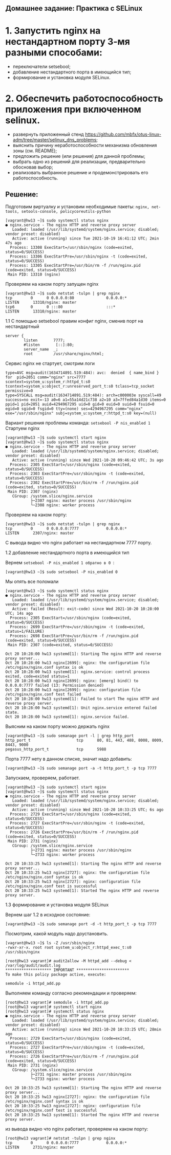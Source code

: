 ## Домашнее задание: Практика с SELinux
# 1. Запустить nginx на нестандартном порту 3-мя разными способами:
- переключатели setsebool;
- добавление нестандартного порта в имеющийся тип;
- формирование и установка модуля SELinux. 

# 2. Обеспечить работоспособность приложения при включенном selinux.
- развернуть приложенный стенд https://github.com/mbfx/otus-linux-adm/tree/master/selinux_dns_problems;
- выяснить причину неработоспособности механизма обновления зоны (см. README);
- предложить решение (или решения) для данной проблемы;
- выбрать одно из решений для реализации, предварительно обосновав выбор;
- реализовать выбранное решение и продемонстрировать его работоспособность. 

## Решение:
Подготовим виртуалку и установим необходимые пакеты: ```nginx, net-tools, setools-console, policycoreutils-python```

```
[vagrant@hw13 ~]$ sudo systemctl status nginx
● nginx.service - The nginx HTTP and reverse proxy server
   Loaded: loaded (/usr/lib/systemd/system/nginx.service; disabled; vendor preset: disabled)
   Active: active (running) since Tue 2021-10-19 16:41:12 UTC; 2min 47s ago
  Process: 13308 ExecStart=/usr/sbin/nginx (code=exited, status=0/SUCCESS)
  Process: 13306 ExecStartPre=/usr/sbin/nginx -t (code=exited, status=0/SUCCESS)
  Process: 13305 ExecStartPre=/usr/bin/rm -f /run/nginx.pid (code=exited, status=0/SUCCESS)
 Main PID: 13310 (nginx)
```
Проверяем на каком порту запущен nginx
```
[vagrant@hw13 ~]$ sudo netstat -tulpn | grep nginx
tcp        0      0 0.0.0.0:80              0.0.0.0:*               LISTEN      13310/nginx: master
tcp6       0      0 :::80                   :::*                    LISTEN      13310/nginx: master
```
1.1 С помощью setsebool
правим конфиг nginx, сменив порт на нестандартный
```
server {
        listen       7777;
        #listen       [::]:80;
        server_name  _;
        root         /usr/share/nginx/html;
```

Сервис nginx не стартует, смотрим логи
```
type=AVC msg=audit(1634714891.519:484): avc:  denied  { name_bind } for  pid=2051 comm="nginx" src=7777 scontext=system_u:system_r:httpd_t:s0 tcontext=system_u:object_r:unreserved_port_t:s0 tclass=tcp_socket permissive=0
type=SYSCALL msg=audit(1634714891.519:484): arch=c000003e syscall=49 success=no exit=-13 a0=6 a1=55a14d21c738 a2=10 a3=7ffed84a1d30 items=0 ppid=1 pid=2051 auid=4294967295 uid=0 gid=0 euid=0 suid=0 fsuid=0 egid=0 sgid=0 fsgid=0 tty=(none) ses=4294967295 comm="nginx" exe="/usr/sbin/nginx" subj=system_u:system_r:httpd_t:s0 key=(null)
```
Вариант решения проблемы команда:
```setsebool -P nis_enabled 1```
Стартуем nginx
```
[vagrant@hw13 ~]$ sudo systemctl start nginx
[vagrant@hw13 ~]$ sudo systemctl status nginx
● nginx.service - The nginx HTTP and reverse proxy server
   Loaded: loaded (/usr/lib/systemd/system/nginx.service; disabled; vendor preset: disabled)
   Active: active (running) since Wed 2021-10-20 09:46:42 UTC; 3s ago
  Process: 2305 ExecStart=/usr/sbin/nginx (code=exited, status=0/SUCCESS)
  Process: 2303 ExecStartPre=/usr/sbin/nginx -t (code=exited, status=0/SUCCESS)
  Process: 2302 ExecStartPre=/usr/bin/rm -f /run/nginx.pid (code=exited, status=0/SUCCESS)
 Main PID: 2307 (nginx)
   CGroup: /system.slice/nginx.service
           ├─2307 nginx: master process /usr/sbin/nginx
           └─2308 nginx: worker process
```
Проверяем на каком порту:
```
[vagrant@hw13 ~]$ sudo netstat -tulpn | grep nginx
tcp        0      0 0.0.0.0:7777            0.0.0.0:*               LISTEN      2307/nginx: master
```

С вывода видно что nginx работает на нестандартном 7777 порту.

1.2 добавление нестандартного порта в имеющийся тип

Вернем ```setsebool -P nis_enabled 1 обратно в 0 ```:
```
[vagrant@hw13 ~]$ sudo setsebool -P nis_enabled 0
```
Мы опять все поломали
```
[vagrant@hw13 ~]$ sudo systemctl status nginx
● nginx.service - The nginx HTTP and reverse proxy server
   Loaded: loaded (/usr/lib/systemd/system/nginx.service; disabled; vendor preset: disabled)
   Active: failed (Result: exit-code) since Wed 2021-10-20 10:28:00 UTC; 14s ago
  Process: 2305 ExecStart=/usr/sbin/nginx (code=exited, status=0/SUCCESS)
  Process: 2699 ExecStartPre=/usr/sbin/nginx -t (code=exited, status=1/FAILURE)
  Process: 2698 ExecStartPre=/usr/bin/rm -f /run/nginx.pid (code=exited, status=0/SUCCESS)
 Main PID: 2307 (code=exited, status=0/SUCCESS)

Oct 20 10:28:00 hw13 systemd[1]: Starting The nginx HTTP and reverse proxy server...
Oct 20 10:28:00 hw13 nginx[2699]: nginx: the configuration file /etc/nginx/nginx.conf syntax is ok
Oct 20 10:28:00 hw13 systemd[1]: nginx.service: control process exited, code=exited status=1
Oct 20 10:28:00 hw13 nginx[2699]: nginx: [emerg] bind() to 0.0.0.0:7777 failed (13: Permission denied)
Oct 20 10:28:00 hw13 nginx[2699]: nginx: configuration file /etc/nginx/nginx.conf test failed
Oct 20 10:28:00 hw13 systemd[1]: Failed to start The nginx HTTP and reverse proxy server.
Oct 20 10:28:00 hw13 systemd[1]: Unit nginx.service entered failed state.
Oct 20 10:28:00 hw13 systemd[1]: nginx.service failed.
```
Выясним на каком порту можно держать nginx

```
[vagrant@hw13 ~]$ sudo semanage port -l | grep http_port
http_port_t                    tcp      80, 81, 443, 488, 8008, 8009, 8443, 9000
pegasus_http_port_t            tcp      5988
```

Порта 7777 нету в данном списке, значит надо добавить:

```
[vagrant@hw13 ~]$ sudo semanage port -a -t http_port_t -p tcp 7777
```
Запускаем, проверяем, работает.

```
[vagrant@hw13 ~]$ sudo systemctl start nginx
[vagrant@hw13 ~]$ sudo systemctl status nginx
● nginx.service - The nginx HTTP and reverse proxy server
   Loaded: loaded (/usr/lib/systemd/system/nginx.service; disabled; vendor preset: disabled)
   Active: active (running) since Wed 2021-10-20 10:33:25 UTC; 6s ago
  Process: 2729 ExecStart=/usr/sbin/nginx (code=exited, status=0/SUCCESS)
  Process: 2727 ExecStartPre=/usr/sbin/nginx -t (code=exited, status=0/SUCCESS)
  Process: 2726 ExecStartPre=/usr/bin/rm -f /run/nginx.pid (code=exited, status=0/SUCCESS)
 Main PID: 2731 (nginx)
   CGroup: /system.slice/nginx.service
           ├─2731 nginx: master process /usr/sbin/nginx
           └─2733 nginx: worker process

Oct 20 10:33:25 hw13 systemd[1]: Starting The nginx HTTP and reverse proxy server...
Oct 20 10:33:25 hw13 nginx[2727]: nginx: the configuration file /etc/nginx/nginx.conf syntax is ok
Oct 20 10:33:25 hw13 nginx[2727]: nginx: configuration file /etc/nginx/nginx.conf test is successful
Oct 20 10:33:25 hw13 systemd[1]: Started The nginx HTTP and reverse proxy server.
```

1.3 формирование и установка модуля SELinux

Вернем шаг 1.2 в исходное состояние:
```
[vagrant@hw13 ~]$ sudo semanage port -d -t http_port_t -p tcp 7777
```
Посмотрим, какой модуль надо доустановить.

```
[vagrant@hw13 ~]$ ls -Z /usr/sbin/nginx
-rwxr-xr-x. root root system_u:object_r:httpd_exec_t:s0 /usr/sbin/nginx
```
```
[root@hw13 vagrant]# audit2allow -M httpd_add --debug < /var/log/audit/audit.log
******************** IMPORTANT ***********************
To make this policy package active, execute:

semodule -i httpd_add.pp
```
Выполняем команду согласно рекомендации и проверяем:
```
[root@hw13 vagrant]# semodule -i httpd_add.pp
[root@hw13 vagrant]# systemctl start nginx
[root@hw13 vagrant]# systemctl status nginx
● nginx.service - The nginx HTTP and reverse proxy server
   Loaded: loaded (/usr/lib/systemd/system/nginx.service; disabled; vendor preset: disabled)
   Active: active (running) since Wed 2021-10-20 10:33:25 UTC; 28min ago
  Process: 2729 ExecStart=/usr/sbin/nginx (code=exited, status=0/SUCCESS)
  Process: 2727 ExecStartPre=/usr/sbin/nginx -t (code=exited, status=0/SUCCESS)
  Process: 2726 ExecStartPre=/usr/bin/rm -f /run/nginx.pid (code=exited, status=0/SUCCESS)
 Main PID: 2731 (nginx)
   CGroup: /system.slice/nginx.service
           ├─2731 nginx: master process /usr/sbin/nginx
           └─2733 nginx: worker process

Oct 20 10:33:25 hw13 systemd[1]: Starting The nginx HTTP and reverse proxy server...
Oct 20 10:33:25 hw13 nginx[2727]: nginx: the configuration file /etc/nginx/nginx.conf syntax is ok
Oct 20 10:33:25 hw13 nginx[2727]: nginx: configuration file /etc/nginx/nginx.conf test is successful
Oct 20 10:33:25 hw13 systemd[1]: Started The nginx HTTP and reverse proxy server.
```
из вывода видно что nginx работает, проверяем на каком порту:

```
[root@hw13 vagrant]# netstat -tulpn | grep nginx
tcp        0      0 0.0.0.0:7777            0.0.0.0:*               LISTEN      2731/nginx: master
```
